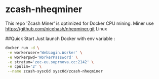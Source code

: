 # zcash-nheqminer
This repo 'Zcash Miner' is optimized for Docker CPU mining.
Miner use https://github.com/nicehash/nheqminer.git Linux

##Quick Start
Just launch Docker with env variable :
```bash
docker run -d \
 -e workeruser='WebLogin.Worker' \
 -e workerpwd='WorkerPassword' \
 -e stratum='zec-eu.suprnova.cc:2142' \
 -e cpulim='2' \
 --name zcash-sysc0d sysc0d/zcash-nheqminer
```

